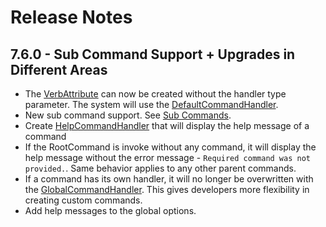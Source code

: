 # Release Notes

## 7.6.0 - Sub Command Support + Upgrades in Different Areas
* The [VerbAttribute](./VerbAttribute.cs) can now be created without the handler type parameter.  The system will use the [DefaultCommandHandler](./DefaultCommandHandler.cs).
* New sub command support.  See [Sub Commands](../docs/sub-commands.md).
* Create [HelpCommandHandler](./HelpCommandHandler.cs) that will display the help message of a command
* If the RootCommand is invoke without any command, it will display the help message without the error message - `Required command was not provided.`.  Same behavior applies to any other parent commands.
* If a command has its own handler, it will no longer be overwritten with the [GlobalCommandHandler](./GlobalCommandHandler.cs).  This gives developers more flexibility in creating custom commands.
* Add help messages to the global options.